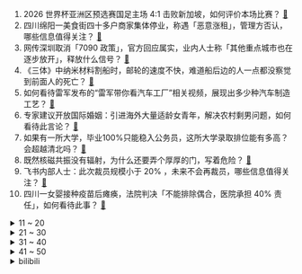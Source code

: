 1. 2026 世界杯亚洲区预选赛国足主场 4:1 击败新加坡，如何评价本场比赛？ [:link:](https://www.zhihu.com/question/650274159)
2. 四川绵阳一美食街四十多户商家集体停业，称遇「恶意涨租」，管理方否认，哪些信息值得关注？ [:link:](https://www.zhihu.com/question/650263322)
3. 网传深圳取消「7090 政策」，官方回应属实，业内人士称「其他重点城市也在逐步放开」，释放什么信号？ [:link:](https://www.zhihu.com/question/650231661)
4. 《三体》中纳米材料割船时，邮轮的速度不快，难道船后边的人一点都没察觉到前面人的死亡？ [:link:](https://www.zhihu.com/question/514469865)
5. 如何看待雷军发布的“雷军带你看汽车工厂”相关视频，展现出多少种汽车制造工艺？ [:link:](https://www.zhihu.com/question/649847108)
6. 专家建议开放国际婚姻：引进海外大量适龄女青年，解决农村剩男问题，如何看待此言论？ [:link:](https://www.zhihu.com/question/650260861)
7. 如果有一所大学，毕业100%只能稳入公务员，这所大学录取排位能有多高？会超越清北吗？ [:link:](https://www.zhihu.com/question/649576124)
8. 既然核磁共振没有辐射，为什么还要弄个厚厚的门，写着危险？ [:link:](https://www.zhihu.com/question/649270606)
9. 飞书内部人士：此次裁员规模小于 20% ，未来不会再裁员，哪些信息值得关注？ [:link:](https://www.zhihu.com/question/650225030)
10. 四川一女婴接种疫苗后瘫痪，法院判决「不能排除偶合，医院承担 40% 责任」，如何看待此事？ [:link:](https://www.zhihu.com/question/650191453)
<details>
<summary>11 ~ 20</summary>

11. 《三体》中，大刘为什么要设置一个三体人来警告叶文洁不要回答？ [:link:](https://www.zhihu.com/question/307968023)
12. 为什么《崩坏：星穹铁道》敢一直做些缩短平均日活时长的优化？ [:link:](https://www.zhihu.com/question/649932886)
13. 员工多次迟到被辞退后向公司索赔 17 万，如何从法律角度解读此案件？ [:link:](https://www.zhihu.com/question/648492005)
14. 如何看待蛮啾网络（黄鸡）发表关于《蓝色星原：旅谣》 的声明，这能平息当前的舆论风波吗？ [:link:](https://www.zhihu.com/question/649668815)
15. 为什么至今windows没有给文件夹加密码的功能？双击文件夹弹出密码框输入正确的密码才打开文件夹？ [:link:](https://www.zhihu.com/question/649248771)
16. 想买一款2000-3000价位的手机，主要考虑游戏性能和充电速度续航能力，请问推荐哪款手机？ [:link:](https://www.zhihu.com/question/641939553)
17. 辣明明是一种痛觉，可为什么有人还嗜辣如命，甚至「无辣不欢」？ [:link:](https://www.zhihu.com/question/649692844)
18. 电影《周处除三害》中医生的光片被撕了，为什么不换一张新的？ [:link:](https://www.zhihu.com/question/649436942)
19. 带着幼儿园小朋友赏花时，如何鼓励孩子用语言表达他们对花朵的感受和认知？ [:link:](https://www.zhihu.com/question/650130558)
20. 我1米5想找1米8的男朋友很过分吗？ [:link:](https://www.zhihu.com/question/647144275)
</details>
<details>
<summary>21 ~ 30</summary>

21. 你会让孩子帮忙做家务吗？ [:link:](https://www.zhihu.com/question/649992018)
22. 除了家乡外，你去过哪些让你有「归属感」的城市？ [:link:](https://www.zhihu.com/question/646583361)
23. 在北京年薪税后50-65万之间处于什么水平？ [:link:](https://www.zhihu.com/question/596472981)
24. 江西一小学班主任让课代表在学生作业本写「死妈，去死」，部门回应「会让其做检讨」，如何看待此事？ [:link:](https://www.zhihu.com/question/650203051)
25. 养老金并轨是什么意思？ [:link:](https://www.zhihu.com/question/22964484)
26. 农村的孤儿被伯父家收养，每个月政府补贴一千多块钱，还有自家地给伯父家种，是不是不怎么欠伯父家了？ [:link:](https://www.zhihu.com/question/648000970)
27. 起售价仅 6.98 万的比亚迪海鸥，为何让西方如此紧张？ [:link:](https://www.zhihu.com/question/650072606)
28. 胖东来新增 10 天不开心假，董事长于东来称「管理层不能不批」，如何看待此事？ [:link:](https://www.zhihu.com/question/650250177)
29. 中国驻巴基斯坦使馆称「达苏水电站项目遭遇恐怖袭击，5 名中方人员遇难」，哪些信息值得关注？ [:link:](https://www.zhihu.com/question/650276859)
30. 身为学生，时常会「间歇性焦虑」，这是为什么？如何缓解？ [:link:](https://www.zhihu.com/question/649991996)
</details>
<details>
<summary>31 ~ 40</summary>

31. 为什么会有深湖比深海更可怕这种说法？ [:link:](https://www.zhihu.com/question/310112318)
32. 文笔挑战：“云卷云舒自飘荡，___________”下一句怎么接？ [:link:](https://www.zhihu.com/question/650152455)
33. 如果乌克兰割让第聂伯河以东领土和敖德萨州给俄罗斯，双方能实现持久和平吗? [:link:](https://www.zhihu.com/question/650146544)
34. 上海启动饮料营养分级，霸王茶姬、奈雪的茶参与试点，从 A 到 D 级，推荐程度递减，哪些信息值得关注？ [:link:](https://www.zhihu.com/question/650252195)
35. 电视剧《如懿传》中哪些场景让你印象比较深刻？ [:link:](https://www.zhihu.com/question/648781243)
36. 阿里巴巴收购菜鸟股权，撤回上市申请，加大物流战略投入，哪些信息值得关注？ [:link:](https://www.zhihu.com/question/650278659)
37. 一些网友表示近几天容易犯困、嗜睡可能是受到地磁暴影响，这有科学依据吗？ [:link:](https://www.zhihu.com/question/650208336)
38. 你认为足球文化在中国缺失的主要原因是什么？ [:link:](https://www.zhihu.com/question/647523972)
39. 如何用一句话证明你很能吃「辣」？ [:link:](https://www.zhihu.com/question/649692925)
40. 我妈让我弟的小孩读书中午到我家吃饭，她会买菜做饭，吃6年，我该拒绝吗？ [:link:](https://www.zhihu.com/question/649717842)
</details>
<details>
<summary>41 ~ 50</summary>

41. 如何评价《崩坏：星穹铁道》黄泉角色PV——「你的颜色」? [:link:](https://www.zhihu.com/question/650205482)
42. 有什么治愈系值得摘抄的文案吗? [:link:](https://www.zhihu.com/question/647015545)
43. 南通禁止制造、销售冥币等殡葬用品，违规将处 3 倍以下罚款，清明节应当注意哪些事项？ [:link:](https://www.zhihu.com/question/650340454)
44. 最近想买一款洗碗机，纠结买嵌入式的还是水槽式的，请问大家有好的建议吗？想买一个容量大一点的？ [:link:](https://www.zhihu.com/question/407370178)
45. 市面上那么多洗碗机品牌，有哪些值得推荐？ [:link:](https://www.zhihu.com/question/649517262)
46. 2024 年了，如果你只能有一台手机，会选择折叠屏吗？ [:link:](https://www.zhihu.com/question/650203776)
47. 巴以冲突怎么收场? [:link:](https://www.zhihu.com/question/649138454)
48. 爱马仕因「配货潜规则」在美遭集体诉讼，如何看待奢侈品的配货规则？如何从法律角度解读？ [:link:](https://www.zhihu.com/question/650196320)
49. 在东北是不是叫一声“哥”真的能解决很多事？ [:link:](https://www.zhihu.com/question/374816625)
50. 有没有什么好看的古言小说值得推荐？ [:link:](https://www.zhihu.com/question/356909389)
</details><details>
<summary>bilibili</summary>

</details>